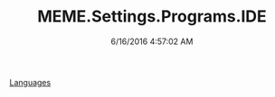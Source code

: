 ﻿---
title: MEME.Settings.Programs.IDE
date: 6/16/2016 4:57:02 AM
---

[Languages](T-MEME.Settings.Programs.IDE.Languages.html)
